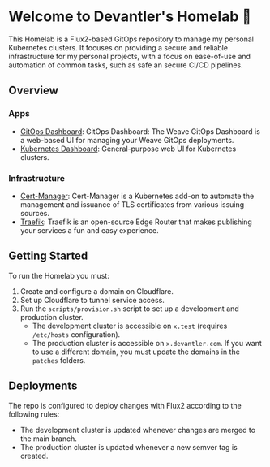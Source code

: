 # Welcome to Devantler's Homelab 🚀

This Homelab is a Flux2-based GitOps repository to manage my personal Kubernetes clusters. It focuses on providing a secure and reliable infrastructure for my personal projects, with a focus on ease-of-use and automation of common tasks, such as safe an secure CI/CD pipelines.

## Overview

### Apps

- [GitOps Dashboard](https://github.com/weaveworks/weave-gitops/tree/main/charts/gitops-server): GitOps Dashboard: The Weave GitOps Dashboard is a web-based UI for managing your Weave GitOps deployments.
- [Kubernetes Dashboard](https://github.com/kubernetes/dashboard/tree/master): General-purpose web UI for Kubernetes clusters.
  
### Infrastructure

- [Cert-Manager](https://cert-manager.io/docs/): Cert-Manager is a Kubernetes add-on to automate the management and issuance of TLS certificates from various issuing sources.
- [Traefik](https://doc.traefik.io/traefik/): Traefik is an open-source Edge Router that makes publishing your services a fun and easy experience.

## Getting Started

To run the Homelab you must:

1. Create and configure a domain on Cloudflare.
2. Set up Cloudflare to tunnel service access.
3. Run the `scripts/provision.sh` script to set up a development and production cluster.
    - The development cluster is accessible on `x.test` (requires `/etc/hosts` configuration).
    - The production cluster is accessible on `x.devantler.com`. If you want to use a different domain, you must update the domains in the `patches` folders.

## Deployments

The repo is configured to deploy changes with Flux2 according to the following rules:

- The development cluster is updated whenever changes are merged to the main branch.
- The production cluster is updated whenever a new semver tag is created.

